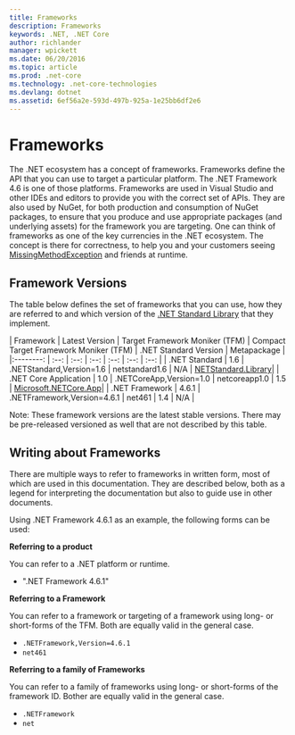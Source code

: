 ```yaml
---
title: Frameworks
description: Frameworks
keywords: .NET, .NET Core
author: richlander
manager: wpickett
ms.date: 06/20/2016
ms.topic: article
ms.prod: .net-core
ms.technology: .net-core-technologies
ms.devlang: dotnet
ms.assetid: 6ef56a2e-593d-497b-925a-1e25bb6df2e6
---
```


# Frameworks

The .NET ecosystem has a concept of frameworks. Frameworks define the API that you can use to target a particular platform. The .NET Framework 4.6 is one of those platforms. Frameworks are used in Visual Studio and other IDEs and editors to provide you with the correct set of APIs. They are also used by NuGet, for both production and consumption of NuGet packages, to ensure that you produce and use appropriate packages (and underlying assets) for the framework you are targeting. One can think of frameworks as one of the key currencies in the .NET ecosystem. The concept is there for correctness, to help you and your customers seeing [MissingMethodException](https://docs.microsoft.com/dotnet/core/api/System.MissingMethodException) and friends at runtime.

## Framework Versions

The table below defines the set of frameworks that you can use, how they are referred to and which version of the [.NET Standard Library](library.md) that they implement.

| Framework | Latest Version | Target Framework Moniker (TFM) | Compact Target Framework Moniker (TFM) | .NET Standard Version | Metapackage |
|:--------: | :--: | :--: | :--: | :--: | :--: | :--: |
| .NET Standard | 1.6 | .NETStandard,Version=1.6 | netstandard1.6 | N/A | [NETStandard.Library](https://www.nuget.org/packages/NETStandard.Library)|
| .NET Core Application | 1.0 | .NETCoreApp,Version=1.0 | netcoreapp1.0 | 1.5 | [Microsoft.NETCore.App](https://www.nuget.org/packages/Microsoft.NETCore.App)|
| .NET Framework | 4.6.1 | .NETFramework,Version=4.6.1 | net461 | 1.4 | N/A |

Note: These framework versions are the latest stable versions. There may be pre-released versioned as well that are not described by this table.

## Writing about Frameworks

There are multiple ways to refer to frameworks in written form, most of which are used in this documentation. They are described below, both as a legend for interpreting the documentation but also to guide use in other documents.

Using .NET Framework 4.6.1 as an example, the following forms can be used:

**Referring to a product**

You can refer to a .NET platform or runtime.

- ".NET Framework 4.6.1"

**Referring to a Framework**

You can refer to a framework or targeting of a framework using long- or short-forms of the TFM. Both are equally valid in the general case.

- `.NETFramework,Version=4.6.1`
- `net461`

**Referring to a family of Frameworks**

You can refer to a family of frameworks using long- or short-forms of the framework ID. Bother are equally valid in the general case.

- `.NETFramework`
- `net`

